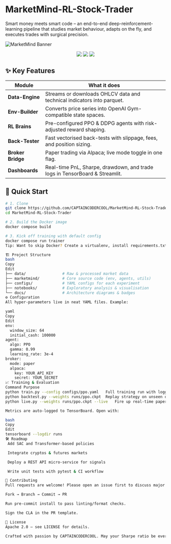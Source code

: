 # MarketMind-RL-Stock-Trader
Smart money meets smart code – an end-to-end deep-reinforcement-learning pipeline that studies market behaviour, adapts on the fly, and executes trades with surgical precision.

![MarketMind Banner](docs/banner.png)

<p align="center">
  <img src="https://img.shields.io/badge/Made%20by-CAPTAINCODERCOOL-blueviolet" />
  <img src="https://img.shields.io/badge/PyTorch-Lightning-red" />
  <img src="https://img.shields.io/badge/License-Apache_2.0-green" />
</p>

## ✨ Key Features
| Module | What it does |
|--------|--------------|
| **Data-Engine** | Streams or downloads OHLCV data and technical indicators into parquet. |
| **Env-Builder** | Converts price series into OpenAI Gym-compatible state spaces. |
| **RL Brains**  | Pre-configured PPO & DDPG agents with risk-adjusted reward shaping. |
| **Back-Tester** | Fast vectorised back-tests with slippage, fees, and position sizing. |
| **Broker Bridge** | Paper trading via Alpaca; live mode toggle in one flag. |
| **Dashboards** | Real-time PnL, Sharpe, drawdown, and trade logs in TensorBoard & Streamlit. |

## 🚀 Quick Start

```bash
# 1. Clone
git clone https://github.com/CAPTAINCODERCOOL/MarketMind-RL-Stock-Trader.git
cd MarketMind-RL-Stock-Trader

# 2. Build the Docker image
docker compose build

# 3. Kick off training with default config
docker compose run trainer
Tip: Want to skip Docker? Create a virtualenv, install requirements.txt, and run python train.py --config configs/ppo.yaml.

🏗️ Project Structure
bash
Copy
Edit
├── data/                # Raw & processed market data
├── marketmind/          # Core source code (env, agents, utils)
├── configs/             # YAML configs for each experiment
├── notebooks/           # Exploratory analysis & visualisation
└── docs/                # Architecture diagrams & badges
⚙️ Configuration
All hyper-parameters live in neat YAML files. Example:

yaml
Copy
Edit
env:
  window_size: 64
  initial_cash: 100000
agent:
  algo: PPO
  gamma: 0.99
  learning_rate: 3e-4
broker:
  mode: paper
  alpaca:
    key: YOUR_API_KEY
    secret: YOUR_SECRET
📈 Training & Evaluation
Command	Purpose
python train.py --config configs/ppo.yaml	Full training run with logging
python backtest.py --weights runs/ppo.ckpt	Replay strategy on unseen data
python live.py --weights runs/ppo.ckpt --live	Fire up real-time paper trading

Metrics are auto-logged to TensorBoard. Open with:

bash
Copy
Edit
tensorboard --logdir runs
🛠 Roadmap
 Add SAC and Transformer-based policies

 Integrate cryptos & futures markets

 Deploy a REST API micro-service for signals

 Write unit tests with pytest & CI workflow

🤝 Contributing
Pull requests are welcome! Please open an issue first to discuss major changes.

Fork → Branch → Commit → PR

Run pre-commit install to pass linting/format checks.

Sign the CLA in the PR template.

📜 License
Apache 2.0 – see LICENSE for details.

Crafted with passion by CAPTAINCODERCOOL. May your Sharpe ratio be ever in your favour.